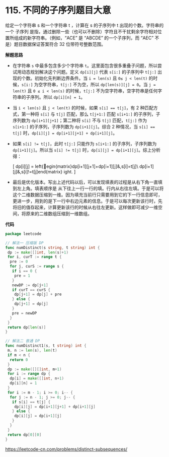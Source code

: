 # 115. 不同的子序列**题目大意**  

给定一个字符串 s 和一个字符串 t ，计算在 s 的子序列中 t 出现的个数。字符串的一个 子序列 是指，通过删除一些（也可以不删除）字符且不干扰剩余字符相对位置所组成的新字符串。（例如，“ACE” 是 “ABCDE” 的一个子序列，而 “AEC” 不是）题目数据保证答案符合 32 位带符号整数范围。

**解题思路** 

- 在字符串 `s` 中最多包含多少个字符串 `t`。这里面包含很多重叠子问题，所以尝试用动态规划解决这个问题。定义 `dp[i][j]` 代表 `s[i:]` 的子序列中 `t[j:]` 出现的个数。初始化先判断边界条件。当 `i = len(s)` 且 `0≤ j < len(t)` 的时候，`s[i:]` 为空字符串，`t[j:]` 不为空，所以 `dp[len(s)][j] = 0`。当 `j = len(t)` 且 `0 ≤ i < len(s)` 的时候，`t[j:]` 不为空字符串，空字符串是任何字符串的子序列。所以 `dp[i][n] = 1`。

- 当 `i < len(s)` 且 `j < len(t)` 的时候，如果 `s[i] == t[j]`，有 2 种匹配方式，第一种将 `s[i]` 与 `t[j]` 匹配，那么 `t[j+1:]` 匹配 `s[i+1:]` 的子序列，子序列数为 `dp[i+1][j+1]`；第二种将 `s[i]` 不与 `t[j]` 匹配，`t[j:]` 作为 `s[i+1:]` 的子序列，子序列数为 `dp[i+1][j]`。综合 2 种情况，当 `s[i] == t[j]` 时，`dp[i][j] = dp[i+1][j+1] + dp[i+1][j]`。

- 如果 `s[i] != t[j]`，此时 `t[j:]` 只能作为 `s[i+1:]` 的子序列，子序列数为 `dp[i+1][j]`。所以当 `s[i] != t[j]` 时，`dp[i][j] = dp[i+1][j]`。综上分析得：

  [ dp[i][j] = left{egin{matrix}dp[i+1][j+1]+dp[i+1][j]&,s[i]=t[j]\ dp[i+1][j]&,s[i]!=t[j]end{matrix}ight. ]

- 最后是优化版本。写出上述代码以后，可以发现填表的过程是从右下角一直填到左上角。填表顺序是 从下往上一行一行的填。行内从右往左填。于是可以将这个二维数据压缩到一维。因为填充当前行只需要用到它的下一行信息即可，更进一步，用到的是下一行中右边元素的信息。于是可以每次更新该行时，先将旧的值存起来，计算更新该行的时候从右往左更新。这样做即可减少一维空间，将原来的二维数组压缩到一维数组。

**代码**  

```go
package leetcode

// 解法一 压缩版 DP
func numDistinct(s string, t string) int {
 dp := make([]int, len(s)+1)
 for i, curT := range t {
  pre := 0
  for j, curS := range s {
   if i == 0 {
    pre = 1
   }
   newDP := dp[j+1]
   if curT == curS {
    dp[j+1] = dp[j] + pre
   } else {
    dp[j+1] = dp[j]
   }
   pre = newDP
  }
 }
 return dp[len(s)]
}

// 解法二 普通 DP
func numDistinct1(s, t string) int {
 m, n := len(s), len(t)
 if m < n {
  return 0
 }
 dp := make([][]int, m+1)
 for i := range dp {
  dp[i] = make([]int, n+1)
  dp[i][n] = 1
 }
 for i := m - 1; i >= 0; i-- {
  for j := n - 1; j >= 0; j-- {
   if s[i] == t[j] {
    dp[i][j] = dp[i+1][j+1] + dp[i+1][j]
   } else {
    dp[i][j] = dp[i+1][j]
   }
  }
 }
 return dp[0][0]
}
```

https://leetcode-cn.com/problems/distinct-subsequences/
